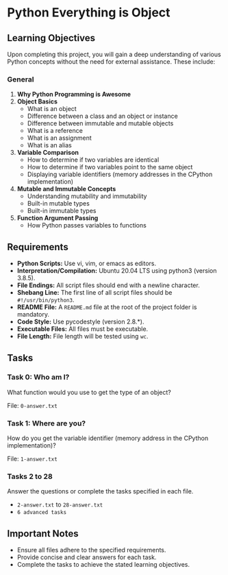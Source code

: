 # Python Everything is Object

## Learning Objectives

Upon completing this project, you will gain a deep understanding of various Python concepts without the need for external assistance. These include:

### General
1. **Why Python Programming is Awesome**
2. **Object Basics**
    - What is an object
    - Difference between a class and an object or instance
    - Difference between immutable and mutable objects
    - What is a reference
    - What is an assignment
    - What is an alias
3. **Variable Comparison**
    - How to determine if two variables are identical
    - How to determine if two variables point to the same object
    - Displaying variable identifiers (memory addresses in the CPython implementation)
4. **Mutable and Immutable Concepts**
    - Understanding mutability and immutability
    - Built-in mutable types
    - Built-in immutable types
5. **Function Argument Passing**
    - How Python passes variables to functions

## Requirements
- **Python Scripts:** Use vi, vim, or emacs as editors.
- **Interpretation/Compilation:** Ubuntu 20.04 LTS using python3 (version 3.8.5).
- **File Endings:** All script files should end with a newline character.
- **Shebang Line:** The first line of all script files should be `#!/usr/bin/python3`.
- **README File:** A `README.md` file at the root of the project folder is mandatory.
- **Code Style:** Use pycodestyle (version 2.8.*).
- **Executable Files:** All files must be executable.
- **File Length:** File length will be tested using `wc`.

## Tasks

### Task 0: Who am I?
What function would you use to get the type of an object?

File: `0-answer.txt`

### Task 1: Where are you?
How do you get the variable identifier (memory address in the CPython implementation)?

File: `1-answer.txt`

### Tasks 2 to 28
Answer the questions or complete the tasks specified in each file.

- `2-answer.txt` to `28-answer.txt`
- `6 advanced tasks`

## Important Notes
- Ensure all files adhere to the specified requirements.
- Provide concise and clear answers for each task.
- Complete the tasks to achieve the stated learning objectives.



